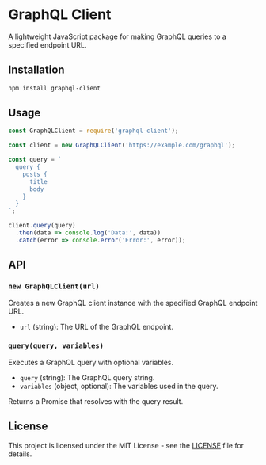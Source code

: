 # GraphQL Client

A lightweight JavaScript package for making GraphQL queries to a specified endpoint URL.

## Installation

```bash
npm install graphql-client
```

## Usage

```javascript
const GraphQLClient = require('graphql-client');

const client = new GraphQLClient('https://example.com/graphql');

const query = `
  query {
    posts {
      title
      body
    }
  }
`;

client.query(query)
  .then(data => console.log('Data:', data))
  .catch(error => console.error('Error:', error));
```

## API

### `new GraphQLClient(url)`

Creates a new GraphQL client instance with the specified GraphQL endpoint URL.

- `url` (string): The URL of the GraphQL endpoint.

### `query(query, variables)`

Executes a GraphQL query with optional variables.

- `query` (string): The GraphQL query string.
- `variables` (object, optional): The variables used in the query.

Returns a Promise that resolves with the query result.

## License

This project is licensed under the MIT License - see the [LICENSE](LICENSE) file for details.
